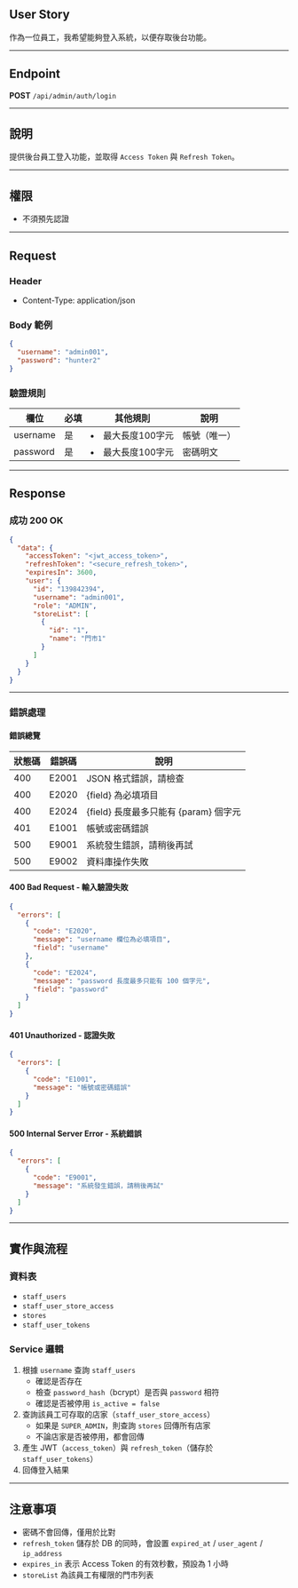 ## User Story

作為一位員工，我希望能夠登入系統，以便存取後台功能。

---

## Endpoint

**POST** `/api/admin/auth/login`

---

## 說明

提供後台員工登入功能，並取得 `Access Token` 與 `Refresh Token`。

---

## 權限

- 不須預先認證

---

## Request

### Header

* Content-Type: application/json

### Body 範例

```json
{
  "username": "admin001",
  "password": "hunter2"
}
```

### 驗證規則

| 欄位     | 必填 | 其他規則            | 說明         |
| -------- | ---- | ------------------- | ------------ |
| username | 是   | <li>最大長度100字元 | 帳號（唯一） |
| password | 是   | <li>最大長度100字元 | 密碼明文     |

---

## Response

### 成功 200 OK

```json
{
  "data": {
    "accessToken": "<jwt_access_token>",
    "refreshToken": "<secure_refresh_token>",
    "expiresIn": 3600,
    "user": {
      "id": "139842394",
      "username": "admin001",
      "role": "ADMIN",
      "storeList": [
        {
          "id": "1",
          "name": "門市1"
        }
      ]
    }
  }
}
```

---

### 錯誤處理

#### 錯誤總覽

| 狀態碼 | 錯誤碼 | 說明                                  |
| ------ | ------ | ------------------------------------- |
| 400    | E2001  | JSON 格式錯誤，請檢查                 |
| 400    | E2020  | {field} 為必填項目                    |
| 400    | E2024  | {field} 長度最多只能有 {param} 個字元 |
| 401    | E1001  | 帳號或密碼錯誤                        |
| 500    | E9001  | 系統發生錯誤，請稍後再試              |
| 500    | E9002  | 資料庫操作失敗                        |

#### 400 Bad Request - 輸入驗證失敗

```json
{
  "errors": [
    {
      "code": "E2020",
      "message": "username 欄位為必填項目",
      "field": "username"
    },
    {
      "code": "E2024",
      "message": "password 長度最多只能有 100 個字元",
      "field": "password"
    }
  ]
}
```

#### 401 Unauthorized - 認證失敗

```json
{
  "errors": [
    {
      "code": "E1001",
      "message": "帳號或密碼錯誤"
    }
  ]
}
```

#### 500 Internal Server Error - 系統錯誤

```json
{
  "errors": [
    {
      "code": "E9001",
      "message": "系統發生錯誤，請稍後再試"
    }
  ]
}
```

---

## 實作與流程

### 資料表

- `staff_users`
- `staff_user_store_access`
- `stores`
- `staff_user_tokens`

### Service 邏輯

1. 根據 `username` 查詢 `staff_users`
   - 確認是否存在
   - 檢查 `password_hash`（bcrypt）是否與 `password` 相符
   - 確認是否被停用 `is_active = false`
2. 查詢該員工可存取的店家（`staff_user_store_access`）
   - 如果是 `SUPER_ADMIN`，則查詢 `stores` 回傳所有店家
   - 不論店家是否被停用，都會回傳
3. 產生 JWT（`access_token`）與 `refresh_token`（儲存於 `staff_user_tokens`）
4. 回傳登入結果

---

## 注意事項

- 密碼不會回傳，僅用於比對
- `refresh_token` 儲存於 DB 的同時，會設置 `expired_at` / `user_agent` / `ip_address`
- `expires_in` 表示 Access Token 的有效秒數，預設為 1 小時
- `storeList` 為該員工有權限的門市列表
